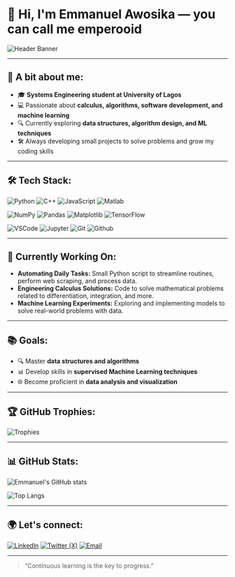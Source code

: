# 👋 Hi, I'm **Emmanuel Awosika** — you can call me **emperooid**

![Header Banner](https://via.placeholder.com/1000x250.png?text=Emmanuel+Awosika)

---

## 🌟 A bit about me:
- 🎓 **Systems Engineering student at University of Lagos**
- 💻 Passionate about **calculus, algorithms, software development, and machine learning**
- 🔍 Currently exploring **data structures, algorithm design, and ML techniques**
- 🛠 Always developing small projects to solve problems and grow my coding skills

---

## 🛠 Tech Stack:

![Python](https://img.shields.io/badge/Python-3670A0?style=flat&logo=python&logoColor=ffdd57)
![C++](https://img.shields.io/badge/C%2B%2B-00599C?style=flat&logo=c%2B%2B&logoColor=ffffff)
![JavaScript](https://img.shields.io/badge/JavaScript-F7DF1E?style=flat&logo=javascript&logoColor=000)
![Matlab](https://img.shields.io/badge/Matlab-0076A8?style=flat&logo=matlab&logoColor=ffffff)

![NumPy](https://img.shields.io/badge/NumPy-013243?style=flat&logo=numpy&logoColor=ffffff)
![Pandas](https://img.shields.io/badge/Pandas-150458?style=flat&logo=pandas&logoColor=ffffff)
![Matplotlib](https://img.shields.io/badge/Matplotlib-11557C?style=flat&logo=python&logoColor=ffffff)
![TensorFlow](https://img.shields.io/badge/TensorFlow-FF6F20?style=flat&logo=tensorflow&logoColor=ffffff)

![VSCode](https://img.shields.io/badge/VSCode-007ACC?style=flat&logo=visual-studio-code&logoColor=ffffff)
![Jupyter](https://img.shields.io/badge/Jupyter-F37626?style=flat&logo=jupyter&logoColor=ffffff)
![Git](https://img.shields.io/badge/Git-F05032?style=flat&logo=git&logoColor=ffffff)
![Github](https://img.shields.io/badge/GitHub-181717?style=flat&logo=github&logoColor=ffffff)

---

## 🚀 Currently Working On:

- **Automating Daily Tasks:** Small Python script to streamline routines, perform web scraping, and process data.
- **Engineering Calculus Solutions:** Code to solve mathematical problems related to differentiation, integration, and more.
- **Machine Learning Experiments:** Exploring and implementing models to solve real-world problems with data.

---

## 📚 Goals:

- 🔍 Master **data structures and algorithms**
- 📊 Develop skills in **supervised Machine Learning techniques**
- 🌐 Become proficient in **data analysis and visualization**

---

## 🏆 GitHub Trophies:

![Trophies](https://github-profile-trophies.vercel.app/?username=yourusername)

---

## 📊 GitHub Stats:

![Emmanuel's GitHub stats](https://github-readme-stats.vercel.app/api?username=yourusername&show_icons=true&theme=dark)

![Top Langs](https://github-readme-stats.vercel.app/api/top-langs/?username=yourusername&layout=compact&theme=dark)

---

## 🌍 Let's connect:

[![LinkedIn](https://img.shields.io/badge/LinkedIn-0077B5?style=flat&logo=linkedin&logoColor=ffffff)](https://www.linkedin.com/in/emmanuel-awosika-8a7a51217/) 
[![Twitter (X)](https://img.shields.io/badge/Twitter-000000?style=flat&logo=X&logoColor=ffffff)](https://x.com/emperoidC127) 
[![Email](https://img.shields.io/badge/Email-D14836?style=flat&logo=gmail&logoColor=ffffff)](mailto:awosikaemmanueldefirst@gmail.com)

---

> “Continuous learning is the key to progress.”

